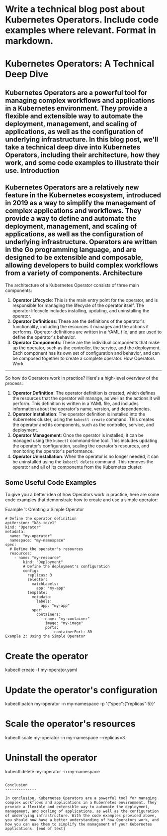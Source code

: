  Write a technical blog post about Kubernetes Operators. Include code examples where relevant. Format in markdown.
=====================

Kubernetes Operators: A Technical Deep Dive
=====================================

Kubernetes Operators are a powerful tool for managing complex workflows and applications in a Kubernetes environment. They provide a flexible and extensible way to automate the deployment, management, and scaling of applications, as well as the configuration of underlying infrastructure. In this blog post, we'll take a technical deep dive into Kubernetes Operators, including their architecture, how they work, and some code examples to illustrate their use.
Introduction
------------

Kubernetes Operators are a relatively new feature in the Kubernetes ecosystem, introduced in 2019 as a way to simplify the management of complex applications and workflows. They provide a way to define and automate the deployment, management, and scaling of applications, as well as the configuration of underlying infrastructure. Operators are written in the Go programming language, and are designed to be extensible and composable, allowing developers to build complex workflows from a variety of components.
Architecture
------------

The architecture of a Kubernetes Operator consists of three main components:

1. **Operator Lifecycle**: This is the main entry point for the operator, and is responsible for managing the lifecycle of the operator itself. The operator lifecycle includes installing, updating, and uninstalling the operator.
2. **Operator Definitions**: These are the definitions of the operator's functionality, including the resources it manages and the actions it performs. Operator definitions are written in a YAML file, and are used to define the operator's behavior.
3. **Operator Components**: These are the individual components that make up the operator, such as the controller, the service, and the deployment. Each component has its own set of configuration and behavior, and can be composed together to create a complete operator.
How Operators Work
------------------

So how do Operators work in practice? Here's a high-level overview of the process:

1. **Operator Definition**: The operator definition is created, which defines the resources that the operator will manage, as well as the actions it will perform. This definition is written in a YAML file, and includes information about the operator's name, version, and dependencies.
2. **Operator Installation**: The operator definition is installed into the Kubernetes cluster, using the `kubectl create` command. This creates the operator and its components, such as the controller, service, and deployment.
3. **Operator Management**: Once the operator is installed, it can be managed using the `kubectl` command-line tool. This includes updating the operator's configuration, scaling the operator's resources, and monitoring the operator's performance.
4. **Operator Uninstallation**: When the operator is no longer needed, it can be uninstalled using the `kubectl delete` command. This removes the operator and all of its components from the Kubernetes cluster.

Some Useful Code Examples
------------------

To give you a better idea of how Operators work in practice, here are some code examples that demonstrate how to create and use a simple operator:

Example 1: Creating a Simple Operator
```
# Define the operator definition
apiVersion: "k8s.io/v1"
kind: "Operator"
metadata:
  name: "my-operator"
  namespace: "my-namespace"
spec:
  # Define the operator's resources
  resources:
    - name: "my-resource"
        kind: "Deployment"
        # Define the deployment's configuration
        config:
          replicas: 3
          selector:
            matchLabels:
              app: "my-app"
          template:
            metadata:
              labels:
                app: "my-app"
            spec:
              containers:
                - name: "my-container"
                  image: "my-image"
                  ports:
                    - containerPort: 80
Example 2: Using the Simple Operator
```
# Create the operator
kubectl create -f my-operator.yaml

# Update the operator's configuration
kubectl patch my-operator -n my-namespace -p '{"spec":{"replicas":5}}'

# Scale the operator's resources
kubectl scale my-operator -n my-namespace --replicas=3

# Uninstall the operator
kubectl delete my-operator -n my-namespace
```

Conclusion
--------------

In conclusion, Kubernetes Operators are a powerful tool for managing complex workflows and applications in a Kubernetes environment. They provide a flexible and extensible way to automate the deployment, management, and scaling of applications, as well as the configuration of underlying infrastructure. With the code examples provided above, you should now have a better understanding of how Operators work, and how you can use them to simplify the management of your Kubernetes applications. [end of text]


